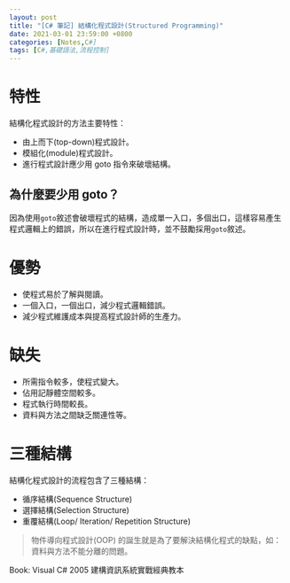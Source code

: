 ```yaml
---
layout: post
title: "[C# 筆記] 結構化程式設計(Structured Programming)"
date: 2021-03-01 23:59:00 +0800
categories: [Notes,C#]
tags: [C#,基礎語法,流程控制]
---
```


# 特性

結構化程式設計的方法主要特性：
- 由上而下(top-down)程式設計。
- 模組化(module)程式設計。
- 進行程式設計應少用 goto 指令來破壞結構。

        
## 為什麼要少用 goto？
因為使用`goto`敘述會破壞程式的結構，造成單一入口，多個出口，這樣容易產生程式邏輯上的錯誤，所以在進行程式設計時，並不鼓勵採用`goto`敘述。


# 優勢

- 使程式易於了解與閱讀。
- 一個入口，一個出口，減少程式邏輯錯誤。
- 減少程式維護成本與提高程式設計師的生產力。

# 缺失

- 所需指令較多，使程式變大。
- 佔用記靜體空間較多。
- 程式執行時間較長。
- 資料與方法之間缺乏關連性等。

# 三種結構

結構化程式設計的流程包含了三種結構：
- 循序結構(Sequence Structure)
- 選擇結構(Selection Structure)
- 重覆結構(Loop/ Iteration/ Repetition Structure)

> 物件導向程式設計(OOP) 的誕生就是為了要解決結構化程式的缺點，如：資料與方法不能分離的問題。        

      
Book: Visual C# 2005 建構資訊系統實戰經典教本